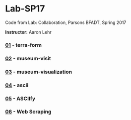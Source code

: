 # Lab-SP17
Code from Lab: Collaboration, Parsons BFADT, Spring 2017

**Instructor:** Aaron Lehr

### [01](01/) - terra-form

### [02](02/) - museum-visit

### [03](03/) - museum-visualization

### [04](04/) - ascii

### [05](https://github.com/mbrav/asciify) - ASCIIfy

### [06](06/) - Web Scraping

